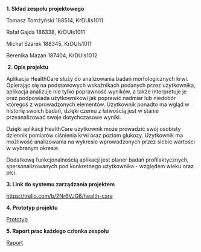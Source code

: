 <p><strong>1. Skład zespołu projektowego</strong></p>
<p> Tomasz Tomżyński 188514, KrDUIs1011</p>
<p> Rafał Gajda 186338, KrDUIs1011</p>
<p> Michał Szarek 188345, KrDUIs1011</p>
<p> Berenika Mazan 187404, KrDUIs1012</p>
<p><strong>&nbsp;2. Opis projektu</strong></p>
<p> Aplikacja HealthCare służy do analizowania badań morfologicznych krwi. Opierając się na podstawowych wskaźnikach podanych przez użytkownika, aplikacja analizuje nie tylko poprawność wynik&oacute;w, a także interpretuje je oraz podpowiada użytkownikowi jak poprawić nadmiar lub niedob&oacute;r kt&oacute;regoś z wprowadzonych element&oacute;w. Użytkownik ponadto ma wgląd w historię swoich badań, dzięki czemu z łatwością jest w stanie przeanalizować swoje dotychczasowe wyniki.</p>
<p> Dzięki aplikacji HealthCare użytkownik może prowadzić swój osobisty dziennik pomiar&oacute;w ciśnienia krwi oraz poziom glukozy. Użytkownik ma możliwość analizowania na wykresie wprowadzonych przez siebie wartości w wybranym okresie.</p>
<p> Dodatkową funkcjonalnością aplikacji jest planer badań profilaktycznych, spersonalizowanych pod konkretnego użytkownika - względem wieku oraz płci.</p>
<p><strong>3. Link do systemu zarządzania projektem</strong></p>
<a href="https://trello.com/b/2Nr6VJG6/health-care">https://trello.com/b/2Nr6VJG6/health-care</a>
<p><strong>4. Prototyp projektu</strong></p>
<a href="https://xd.adobe.com/view/2d9159fb-d03b-408d-8986-a49be029cbae/screen/6bb91080-a940-410e-adbc-5c90a4ff8787/Planer">Prototyp</a>
<p><strong>5. Raport prac każdego członka zespołu</strong></p>
<a href="https://docs.google.com/spreadsheets/d/1qOhok0YBvTGgU9gzjvHNot3KdCo1VNadxMJoIbUK3xI/edit?usp=sharing">Raport</a>

